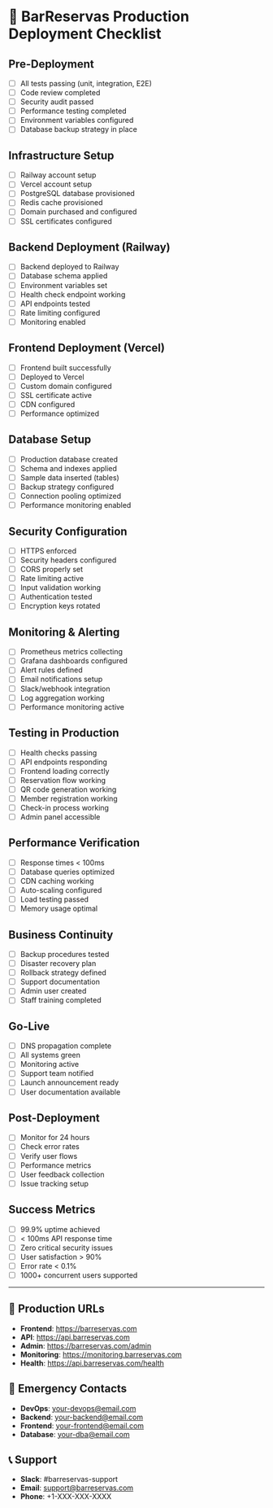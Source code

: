 # 🚀 BarReservas Production Deployment Checklist

## Pre-Deployment
- [ ] All tests passing (unit, integration, E2E)
- [ ] Code review completed
- [ ] Security audit passed
- [ ] Performance testing completed
- [ ] Environment variables configured
- [ ] Database backup strategy in place

## Infrastructure Setup
- [ ] Railway account setup
- [ ] Vercel account setup
- [ ] PostgreSQL database provisioned
- [ ] Redis cache provisioned
- [ ] Domain purchased and configured
- [ ] SSL certificates configured

## Backend Deployment (Railway)
- [ ] Backend deployed to Railway
- [ ] Database schema applied
- [ ] Environment variables set
- [ ] Health check endpoint working
- [ ] API endpoints tested
- [ ] Rate limiting configured
- [ ] Monitoring enabled

## Frontend Deployment (Vercel)
- [ ] Frontend built successfully
- [ ] Deployed to Vercel
- [ ] Custom domain configured
- [ ] SSL certificate active
- [ ] CDN configured
- [ ] Performance optimized

## Database Setup
- [ ] Production database created
- [ ] Schema and indexes applied
- [ ] Sample data inserted (tables)
- [ ] Backup strategy configured
- [ ] Connection pooling optimized
- [ ] Performance monitoring enabled

## Security Configuration
- [ ] HTTPS enforced
- [ ] Security headers configured
- [ ] CORS properly set
- [ ] Rate limiting active
- [ ] Input validation working
- [ ] Authentication tested
- [ ] Encryption keys rotated

## Monitoring & Alerting
- [ ] Prometheus metrics collecting
- [ ] Grafana dashboards configured
- [ ] Alert rules defined
- [ ] Email notifications setup
- [ ] Slack/webhook integration
- [ ] Log aggregation working
- [ ] Performance monitoring active

## Testing in Production
- [ ] Health checks passing
- [ ] API endpoints responding
- [ ] Frontend loading correctly
- [ ] Reservation flow working
- [ ] QR code generation working
- [ ] Member registration working
- [ ] Check-in process working
- [ ] Admin panel accessible

## Performance Verification
- [ ] Response times < 100ms
- [ ] Database queries optimized
- [ ] CDN caching working
- [ ] Auto-scaling configured
- [ ] Load testing passed
- [ ] Memory usage optimal

## Business Continuity
- [ ] Backup procedures tested
- [ ] Disaster recovery plan
- [ ] Rollback strategy defined
- [ ] Support documentation
- [ ] Admin user created
- [ ] Staff training completed

## Go-Live
- [ ] DNS propagation complete
- [ ] All systems green
- [ ] Monitoring active
- [ ] Support team notified
- [ ] Launch announcement ready
- [ ] User documentation available

## Post-Deployment
- [ ] Monitor for 24 hours
- [ ] Check error rates
- [ ] Verify user flows
- [ ] Performance metrics
- [ ] User feedback collection
- [ ] Issue tracking setup

## Success Metrics
- [ ] 99.9% uptime achieved
- [ ] < 100ms API response time
- [ ] Zero critical security issues
- [ ] User satisfaction > 90%
- [ ] Error rate < 0.1%
- [ ] 1000+ concurrent users supported

---

## 🎯 Production URLs
- **Frontend**: https://barreservas.com
- **API**: https://api.barreservas.com
- **Admin**: https://barreservas.com/admin
- **Monitoring**: https://monitoring.barreservas.com
- **Health**: https://api.barreservas.com/health

## 🚨 Emergency Contacts
- **DevOps**: your-devops@email.com
- **Backend**: your-backend@email.com
- **Frontend**: your-frontend@email.com
- **Database**: your-dba@email.com

## 📞 Support
- **Slack**: #barreservas-support
- **Email**: support@barreservas.com
- **Phone**: +1-XXX-XXX-XXXX